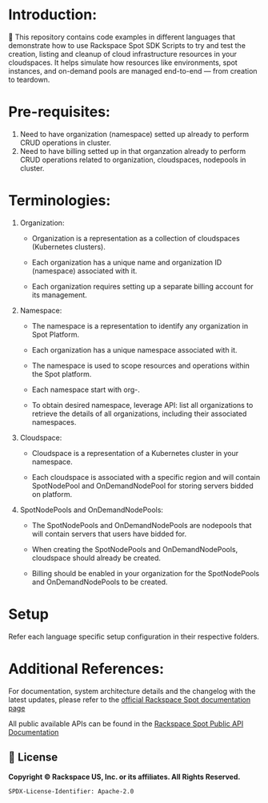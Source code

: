 # Introduction:
🚀 This repository contains code examples in different languages that demonstrate how to use Rackspace Spot SDK Scripts to try and test the creation, listing and cleanup of cloud infrastructure resources in your cloudspaces. It helps simulate how resources like environments, spot instances, and on-demand pools are managed end-to-end — from creation to teardown.

# Pre-requisites:
1. Need to have organization (namespace) setted up already to perform CRUD operations in cluster.
2. Need to have billing setted up in that organzation already to perform CRUD operations related to organization, cloudspaces, nodepools in cluster.

# Terminologies:
1. Organization:

    - Organization is a representation as a collection of cloudspaces (Kubernetes clusters). 

    - Each organization has a unique name and organization ID (namespace) associated with it.

    - Each organization requires setting up a separate billing account for its management.

2. Namespace: 

    - The namespace is a representation to identify any organization in Spot Platform. 

    - Each organization has a unique namespace associated with it. 

    - The namespace is used to scope resources and operations within the Spot platform. 

    - Each namespace start with org-.

    - To obtain desired namespace, leverage API: list all organizations to retrieve the details of all organizations, including their associated namespaces.

3. Cloudspace:

    - Cloudspace is a representation of a Kubernetes cluster in your namespace.

    - Each cloudspace is associated with a specific region and will contain SpotNodePool and OnDemandNodePool for storing servers bidded on platform.

4. SpotNodePools and OnDemandNodePools: 

    - The SpotNodePools and OnDemandNodePools are nodepools that will contain servers that users have bidded for. 

    - When creating the SpotNodePools and OnDemandNodePools, cloudspace should already be created.

    - Billing should be enabled in your organization for the SpotNodePools and OnDemandNodePools to be created.

# Setup
Refer each language specific setup configuration in their respective folders.

# Additional References:
For documentation, system architecture details and the changelog with the latest updates, please refer to the [official Rackspace Spot documentation page](https://spot.rackspace.com/docs)

All public available APIs can be found in the [Rackspace Spot Public API Documentation](https://spot.rackspace.com/rackspace-spot-public-api)

## 📜 License
**Copyright © Rackspace US, Inc. or its affiliates. All Rights Reserved.**  

`SPDX-License-Identifier: Apache-2.0`
